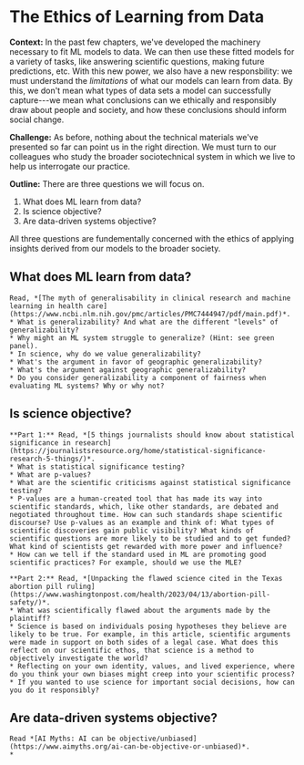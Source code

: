 # The Ethics of Learning from Data

**Context:** In the past few chapters, we've developed the machinery necessary to fit ML models to data. We can then use these fitted models for a variety of tasks, like answering scientific questions, making future predictions, etc. With this new power, we also have a new responsbility: we must understand the *limitations* of what our models can learn from data. By this, we don't mean what types of data sets a model can successfully capture---we mean what conclusions can we ethically and responsibly draw about people and society, and how these conclusions should inform social change. 

**Challenge:** As before, nothing about the technical materials we've presented so far can point us in the right direction. We must turn to our colleagues who study the broader sociotechnical system in which we live to help us interrogate our practice. 

**Outline:** There are three questions we will focus on. 
1. What does ML learn from data?
2. Is science objective?
3. Are data-driven systems objective? 

All three questions are fundementally concerned with the ethics of applying insights derived from our models to the broader society. 



## What does ML learn from data?

````{admonition} Exercise: Generalizability of ML Systems.
Read, *[The myth of generalisability in clinical research and machine learning in health care](https://www.ncbi.nlm.nih.gov/pmc/articles/PMC7444947/pdf/main.pdf)*.
* What is generalizability? And what are the different "levels" of generalizability?
* Why might an ML system struggle to generalize? (Hint: see green panel). 
* In science, why do we value generalizability?
* What's the argument in favor of geographic generalizability?
* What's the argument against geographic generalizability?
* Do you consider generalizability a component of fairness when evaluating ML systems? Why or why not?
````


## Is science objective? 

````{admonition} Exercise: Objectivity of Science
**Part 1:** Read, *[5 things journalists should know about statistical significance in research](https://journalistsresource.org/home/statistical-significance-research-5-things/)*.
* What is statistical significance testing? 
* What are p-values? 
* What are the scientific criticisms against statistical significance testing?
* P-values are a human-created tool that has made its way into scientific standards, which, like other standards, are debated and negotiated throughout time. How can such standards shape scientific discourse? Use p-values as an example and think of: What types of scientific discoveries gain public visibility? What kinds of scientific questions are more likely to be studied and to get funded? What kind of scientists get rewarded with more power and influence? 
* How can we tell if the standard used in ML are promoting good scientific practices? For example, should we use the MLE? 

**Part 2:** Read, *[Unpacking the flawed science cited in the Texas abortion pill ruling](https://www.washingtonpost.com/health/2023/04/13/abortion-pill-safety/)*.
* What was scientifically flawed about the arguments made by the plaintiff?
* Science is based on individuals posing hypotheses they believe are likely to be true. For example, in this article, scientific arguments were made in support on both sides of a legal case. What does this reflect on our scientific ethos, that science is a method to objectively investigate the world?
* Reflecting on your own identity, values, and lived experience, where do you think your own biases might creep into your scientific process? 
* If you wanted to use science for important social decisions, how can you do it responsibly?
````


## Are data-driven systems objective?

````{admonition} Exercise: Objectivity of ML Systems
Read *[AI Myths: AI can be objective/unbiased](https://www.aimyths.org/ai-can-be-objective-or-unbiased)*.
* 

````
